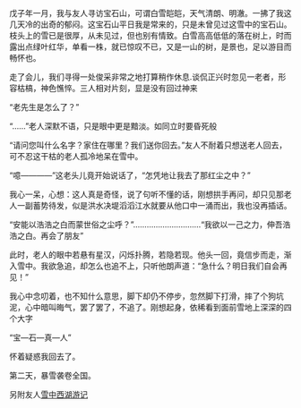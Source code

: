 戊子年一月，我与友人寻访宝石山，可谓白雪皑皑，天气清朗、明澈。一拂了我这几天冷的出奇的郁闷。这宝石山平日我是常来的，只是未曾见过这雪中的宝石山。枝头上的雪已是很厚，从未见过，但也别有情致。白雪高高低低的落在树上，时而露出点绿叶红华，单看一株，就已惊叹不已，又是一山的树，是景也，足以游目而畅怀也。

走了会儿，我们寻得一处俊采非常之地打算稍作休息.谈侃正兴时忽见一老者，形容枯槁，神色憔悴。三人相对片刻，显是没有回过神来

“老先生是怎么了？”

“……”老人深默不语，只是眼中更是黯淡。如同立时要昏死般

“请问您叫什么名字？家住在哪里？我们送你回去。”友人不耐着只想送老人回去，可不忍这干枯的老人孤冷地呆在雪中。

“噫————”这老头儿竟开始说话了，“怎凭地让我去了那红尘之中？”

我心一呆，心想：这人真是奇怪，说了句听不懂的话，刚想拱手再问，却只见那老人一副蓄势待发，似是洪水决堤滔滔江水就要从他口中一涌而出，我也没再插话。

“安能以浩浩之白而蒙世俗之尘呼？”…………………………“我欲以一己之力，伸吾浩浩之白。再会了朋友”

此时，老人的眼中若悬有星汉，闪烁扑腾，若隐若现。他头一回，竟信步而走，渐入雪中。我欲急追，却怎么也追不上，只听他朗声道：“急什么？明日我们自会再见！”

我心中念叨着，也不知什么意思，脚下却仍不停步，忽然脚下打滑，摔了个狗坑泥，心中暗叫晦气，罢了罢了，不追了。刚想起身，依稀看到面前雪地上深深的四个大字

“宝—石—真—人”

怀着疑惑我回去了。

第二天，暴雪袭卷全国。

另附友人[雪中西湖游记](http://hi.baidu.com/%B9%E0%C0%BA%B7%C9%CA%F3/blog/item/2c29d71fea66f20e314e1535.html)
